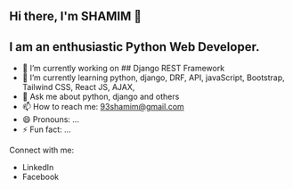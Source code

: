 ## Hi there, I'm SHAMIM 👋
## I am an enthusiastic Python Web Developer.


- 🔭 I’m currently working on ## Django REST Framework
- 🌱 I’m currently learning python, django, DRF, API, javaScript, Bootstrap, Tailwind CSS, React JS, AJAX,
- 💬 Ask me about python, django and others
- 📫 How to reach me: 93shamim@gmail.com
- 😄 Pronouns: ...
- ⚡ Fun fact: ...

Connect with me:

-  <a herf="https://www.linkedin.com/in/93shamim">LinkedIn</a> 
-  <a herf="https://www.facebook.com/shamim11cse">Facebook</a>



